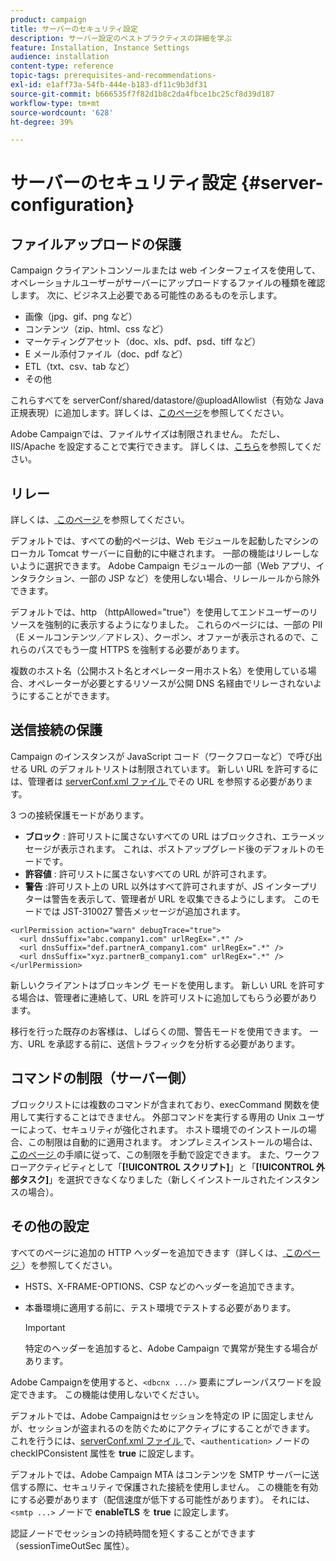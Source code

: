 ```yaml
---
product: campaign
title: サーバーのセキュリティ設定
description: サーバー設定のベストプラクティスの詳細を学ぶ
feature: Installation, Instance Settings
audience: installation
content-type: reference
topic-tags: prerequisites-and-recommendations-
exl-id: e1aff73a-54fb-444e-b183-df11c9b3df31
source-git-commit: b666535f7f82d1b8c2da4fbce1bc25cf8d39d187
workflow-type: tm+mt
source-wordcount: '628'
ht-degree: 39%

---
```


# サーバーのセキュリティ設定 {#server-configuration}

## ファイルアップロードの保護

Campaign クライアントコンソールまたは web インターフェイスを使用して、オペレーショナルユーザーがサーバーにアップロードするファイルの種類を確認します。 次に、ビジネス上必要である可能性のあるものを示します。

* 画像（jpg、gif、png など）
* コンテンツ（zip、html、css など）
* マーケティングアセット（doc、xls、pdf、psd、tiff など）
* E メール添付ファイル（doc、pdf など）
* ETL（txt、csv、tab など）
* その他

これらすべてを serverConf/shared/datastore/@uploadAllowlist（有効な Java 正規表現）に追加します。詳しくは、[このページ](../../installation/using/file-res-management.md)を参照してください。

Adobe Campaignでは、ファイルサイズは制限されません。 ただし、IIS/Apache を設定することで実行できます。 詳しくは、[こちら](../../installation/using/web-server-configuration.md)を参照してください。

## リレー

詳しくは、[ このページ ](../../installation/using/configuring-campaign-server.md#dynamic-page-security-and-relays) を参照してください。

デフォルトでは、すべての動的ページは、Web モジュールを起動したマシンのローカル Tomcat サーバーに自動的に中継されます。 一部の機能はリレーしないように選択できます。 Adobe Campaign モジュールの一部（Web アプリ、インタラクション、一部の JSP など）を使用しない場合、リレールールから除外できます。

デフォルトでは、http （httpAllowed=&quot;true&quot;）を使用してエンドユーザーのリソースを強制的に表示するようになりました。 これらのページには、一部の PII（E メールコンテンツ／アドレス）、クーポン、オファーが表示されるので、これらのパスでもう一度 HTTPS を強制する必要があります。

複数のホスト名（公開ホスト名とオペレーター用ホスト名）を使用している場合、オペレーターが必要とするリソースが公開 DNS 名経由でリレーされないようにすることができます。

## 送信接続の保護

Campaign のインスタンスが JavaScript コード（ワークフローなど）で呼び出せる URL のデフォルトリストは制限されています。 新しい URL を許可するには、管理者は [serverConf.xml ファイル ](../../installation/using/the-server-configuration-file.md) でその URL を参照する必要があります。

3 つの接続保護モードがあります。

* **ブロック** : 許可リストに属さないすべての URL はブロックされ、エラーメッセージが表示されます。 これは、ポストアップグレード後のデフォルトのモードです。
* **許容値** : 許可リストに属さないすべての URL が許可されます。
* **警告** :許可リスト上の URL 以外はすべて許可されますが、JS インタープリターは警告を表示して、管理者が URL を収集できるようにします。 このモードでは JST-310027 警告メッセージが追加されます。

```
<urlPermission action="warn" debugTrace="true">
  <url dnsSuffix="abc.company1.com" urlRegEx=".*" />
  <url dnsSuffix="def.partnerA_company1.com" urlRegEx=".*" />
  <url dnsSuffix="xyz.partnerB_company1.com" urlRegEx=".*" />
</urlPermission>
```

新しいクライアントはブロッキング モードを使用します。 新しい URL を許可する場合は、管理者に連絡して、URL を許可リストに追加してもらう必要があります。

移行を行った既存のお客様は、しばらくの間、警告モードを使用できます。 一方、URL を承認する前に、送信トラフィックを分析する必要があります。

## コマンドの制限（サーバー側）

ブロックリストには複数のコマンドが含まれており、execCommand 関数を使用して実行することはできません。 外部コマンドを実行する専用の Unix ユーザーによって、セキュリティが強化されます。 ホスト環境でのインストールの場合、この制限は自動的に適用されます。 オンプレミスインストールの場合は、[ このページ ](../../installation/using/configuring-campaign-server.md#restricting-authorized-external-commands) の手順に従って、この制限を手動で設定できます。 また、ワークフローアクティビティとして「**[!UICONTROL スクリプト]**」と「**[!UICONTROL 外部タスク]**」を選択できなくなりました（新しくインストールされたインスタンスの場合）。

## その他の設定

すべてのページに追加の HTTP ヘッダーを追加できます（詳しくは、[ このページ ](../../installation/using/configuring-campaign-server.md#restricting-authorized-external-commands)）を参照してください。

* HSTS、X-FRAME-OPTIONS、CSP などのヘッダーを追加できます。
* 本番環境に適用する前に、テスト環境でテストする必要があります。

  >[!IMPORTANT]
  >
  >特定のヘッダーを追加すると、Adobe Campaign で異常が発生する場合があります。

Adobe Campaignを使用すると、`<dbcnx .../>` 要素にプレーンパスワードを設定できます。 この機能は使用しないでください。

デフォルトでは、Adobe Campaignはセッションを特定の IP に固定しませんが、セッションが盗まれるのを防ぐためにアクティブにすることができます。 これを行うには、[serverConf.xml ファイル ](../../installation/using/the-server-configuration-file.md) で、`<authentication>` ノードの checkIPConsistent 属性を **true** に設定します。

デフォルトでは、Adobe Campaign MTA はコンテンツを SMTP サーバーに送信する際に、セキュリティで保護された接続を使用しません。 この機能を有効にする必要があります（配信速度が低下する可能性があります）。 それには、`<smtp ...>` ノードで **enableTLS** を **true** に設定します。

認証ノードでセッションの持続時間を短くすることができます（sessionTimeOutSec 属性）。
